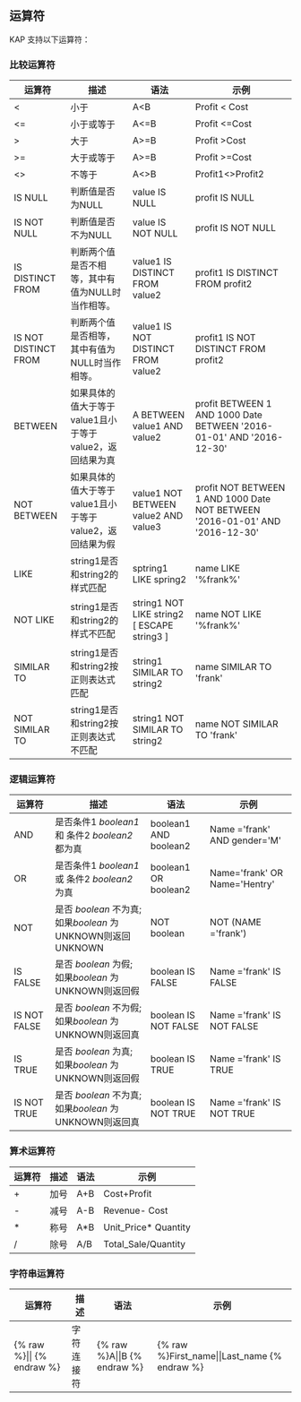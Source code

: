 ## 运算符

KAP 支持以下运算符：

### 比较运算符

| 运算符                  | 描述                                 | 语法                                       | 示例                                       |
| -------------------- | ---------------------------------- | ---------------------------------------- | ---------------------------------------- |
| <                    | 小于                                 | A<B                                      | Profit < Cost                            |
| <=                   | 小于或等于                              | A<=B                                     | Profit <=Cost                            |
| >                    | 大于                                 | A>=B                                     | Profit >Cost                             |
| >=                   | 大于或等于                              | A>=B                                     | Profit >=Cost                            |
| <>                   | 不等于                                | A<>B                                     | Profit1<>Profit2                         |
| IS NULL              | 判断值是否为NULL                         | value IS NULL                            | profit IS NULL                           |
| IS NOT NULL          | 判断值是否不为NULL                        | value IS NOT NULL                        | profit IS NOT NULL                       |
| IS DISTINCT FROM     | 判断两个值是否不相等，其中有值为NULL时当作相等。         | value1 IS DISTINCT FROM value2           | profit1 IS DISTINCT FROM profit2         |
| IS NOT DISTINCT FROM | 判断两个值是否相等，其中有值为NULL时当作相等。          | value1 IS NOT DISTINCT FROM value2       | profit1 IS NOT DISTINCT FROM profit2     |
| BETWEEN              | 如果具体的值大于等于value1且小于等于value2，返回结果为真 | A BETWEEN   value1 AND value2            | profit BETWEEN 1 AND 1000      Date BETWEEN '2016-01-01' AND '2016-12-30' |
| NOT BETWEEN          | 如果具体的值大于等于value1且小于等于value2，返回结果为假 | value1 NOT BETWEEN value2 AND value3     | profit NOT BETWEEN 1 AND 1000      Date NOT BETWEEN '2016-01-01' AND '2016-12-30' |
| LIKE                 | string1是否和string2的样式匹配             | sptring1 LIKE spring2                    | name LIKE '%frank%'                      |
| NOT LIKE             | string1是否和string2的样式不匹配            | string1 NOT LIKE string2 [ ESCAPE string3 ] | name NOT LIKE '%frank%'                  |
| SIMILAR TO           | string1是否和string2按正则表达式匹配          | string1 SIMILAR TO string2               | name SIMILAR TO 'frank'                  |
| NOT SIMILAR TO       | string1是否和string2按正则表达式不匹配         | string1 NOT SIMILAR TO string2           | name NOT SIMILAR TO 'frank'              |

### 逻辑运算符

| 运算符          | 描述                                       | 语法                    | 示例                            |
| ------------ | ---------------------------------------- | --------------------- | ----------------------------- |
| AND          | 是否条件1 *boolean1* 和 条件2 *boolean2* 都为真    | boolean1 AND boolean2 | Name ='frank' AND gender='M'  |
| OR           | 是否条件1 *boolean1* 或 条件2 *boolean2* 为真     | boolean1 OR boolean2  | Name='frank' OR Name='Hentry' |
| NOT          | 是否 *boolean* 不为真; 如果*boolean* 为UNKNOWN则返回UNKNOWN | NOT boolean           | NOT (NAME ='frank')           |
| IS FALSE     | 是否 *boolean* 为假; 如果*boolean* 为UNKNOWN则返回假 | boolean IS FALSE      | Name ='frank' IS FALSE        |
| IS NOT FALSE | 是否 *boolean* 不为假; 如果*boolean* 为UNKNOWN则返回真 | boolean IS NOT FALSE  | Name ='frank' IS NOT FALSE    |
| IS TRUE      | 是否 *boolean* 为真; 如果*boolean* 为UNKNOWN则返回假 | boolean IS TRUE       | Name ='frank' IS TRUE         |
| IS NOT TRUE  | 是否 *boolean* 不为真; 如果*boolean* 为UNKNOWN则返回真 | boolean IS NOT TRUE   | Name ='frank' IS NOT TRUE     |

### 算术运算符

| 运算符  | 描述   | 语法   | 示例                   |
| ---- | ---- | ---- | -------------------- |
| +    | 加号   | A+B  | Cost+Profit          |
| -    | 减号   | A-B  | Revenue- Cost        |
| *    | 称号   | A*B  | Unit_Price* Quantity |
| /    | 除号   | A/B  | Total_Sale/Quantity  |

### 字符串运算符

| 运算符                           | 描述    | 语法                           | 示例                                       |
| ----------------------------- | ----- | ---------------------------- | ---------------------------------------- |
| {% raw %}\|\| {% endraw %} | 字符连接符 | {% raw %}A\|\|B {% endraw %} | {% raw %}First_name\|\|Last_name {% endraw %} |
